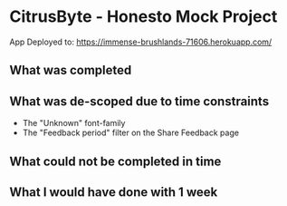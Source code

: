 # CitrusByte - Honesto Mock Project

App Deployed to: https://immense-brushlands-71606.herokuapp.com/

## What was completed


## What was de-scoped due to time constraints
- The "Unknown" font-family
- The "Feedback period" filter on the Share Feedback page


## What could not be completed in time


## What I would have done with 1 week